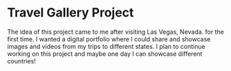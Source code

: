 # Travel Gallery Project

The idea of this project came to me after visiting Las Vegas, Nevada. for the first time. I wanted a digital portfolio
where I could share and showcase images and videos from my trips to different states. I plan to continue working on this
project and maybe one day I can showcase different countries!

